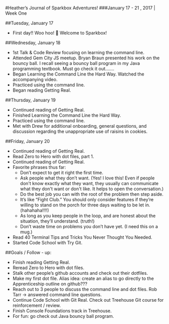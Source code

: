 #Heather’s Journal of Sparkbox Adventures!
###January 17 - 21 , 2017 | Week One  

##Tuesday, January 17
* First day!! Woo hoo! 🎉 Welcome to Sparkbox!

##Wednesday, January 18
* 1st Talk & Code Review focusing on learning the command line.
* Attended Gem City JS meetup. Bryan Braun presented his work on the bouncy ball. I recall seeing a bouncy ball program in my Java programming textbook. Must go check it out…….
* Began Learning the Command Line the Hard Way. Watched the accompanying video. 
* Practiced using the command line.
* Began reading Getting Real.

##Thursday, January 19
* Continued reading of Getting Real.
* Finished Learning the Command Line the Hard Way.
* Practiced using the command line.
* Met with Drew for additional onboarding, general questions, and discussion regarding the unappropriate use of raisins in cookies.

##Friday, January 20
* Continued reading of Getting Real.
* Read Zero to Hero with dot files, part 1. 
* Continued reading of Getting Real.
* Favorite phrases thus far: 
	* Don’t expect to get it right the first time.  
	* Ask people what they don’t want. (Yes! I love this! Even if people don't know exactly what they want, they usually can communicate what they don't want or don't like. It helps to open the conversation.)
	* Do the best job you can with the root of the problem then step aside. 
	* It’s like “Fight Club.” You should only consider features if they’re willing to stand on the porch for three days waiting to be let in. (hahahaha!!!!)
	* As long as you keep people in the loop, and are honest about the situation, they’ll understand. (truth!)
	* Don’t waste time on problems you don’t have yet. (I need this on a mug.)
* Read 40 Terminal Tips and Tricks You Never Thought You Needed.
* Started Code School with Try Git.

##Goals / Follow - up:
* Finish reading Getting Real.
* Reread Zero to Hero with dot files. 
* Stalk other people’s github accounts and check out their dotfiles.
* Make my first dot file. Alias idea: create an alias to go directly to the Apprenticeship outline on github???
* Reach out to 3 people to discuss the command line and dot files. Rob Tarr → answered command line questions.
* Continue Code School with Git Real. Check out Treehouse Git course for reinforcement / review.
* Finish Console Foundations track in Treehouse.
* For fun: go check out Java bouncy ball program.

